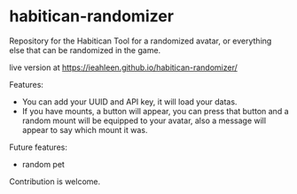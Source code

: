 # habitican-randomizer
Repository for the Habitican Tool for a randomized avatar, or everything else that can be randomized in the game.

live version at https://ieahleen.github.io/habitican-randomizer/

Features:
 - You can add your UUID and API key, it will load your datas.
 - If you have mounts, a button will appear, you can press that button and a random mount will be equipped to your avatar, also a message will appear to say which mount it was.

Future features:
 - random pet
 
 Contribution is welcome.
